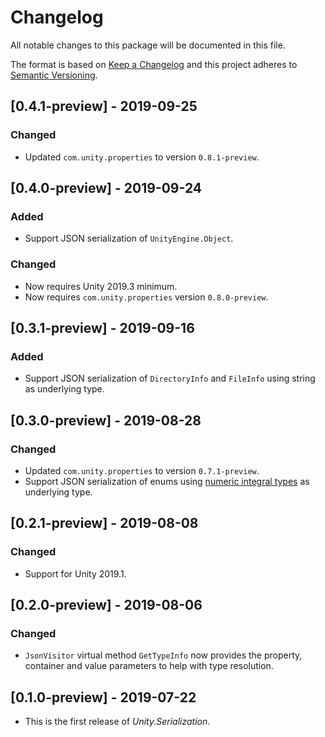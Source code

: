 # Changelog
All notable changes to this package will be documented in this file.

The format is based on [Keep a Changelog](http://keepachangelog.com/en/1.0.0/)
and this project adheres to [Semantic Versioning](http://semver.org/spec/v2.0.0.html).

## [0.4.1-preview] - 2019-09-25
### Changed
* Updated `com.unity.properties` to version `0.8.1-preview`.

## [0.4.0-preview] - 2019-09-24
### Added
* Support JSON serialization of `UnityEngine.Object`.

### Changed
* Now requires Unity 2019.3 minimum.
* Now requires `com.unity.properties` version `0.8.0-preview`.

## [0.3.1-preview] - 2019-09-16
### Added
* Support JSON serialization of `DirectoryInfo` and `FileInfo` using string as underlying type.

## [0.3.0-preview] - 2019-08-28
### Changed
* Updated `com.unity.properties` to version `0.7.1-preview`.
* Support JSON serialization of enums using [numeric integral types](https://docs.microsoft.com/en-us/dotnet/csharp/language-reference/builtin-types/integral-numeric-types) as underlying type.

## [0.2.1-preview] - 2019-08-08
### Changed
* Support for Unity 2019.1.

## [0.2.0-preview] - 2019-08-06
### Changed
* `JsonVisitor` virtual method `GetTypeInfo` now provides the property, container and value parameters to help with type resolution.

## [0.1.0-preview] - 2019-07-22
* This is the first release of *Unity.Serialization*.
